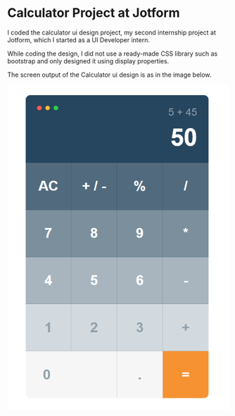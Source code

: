 
#  Calculator Project at Jotform

I coded the calculator ui design project, my second internship project at Jotform, which I started as a UI Developer intern.

While coding the design, I did not use a ready-made CSS library such as bootstrap and only designed it using display properties.

The screen output of the Calculator ui design is as in the image below.

![Project](https://github.com/yasinakbulut25/Calculator-UI-Design/blob/main/project.png?raw=true)
